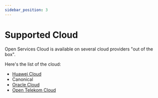 ```yaml
---
sidebar_position: 3
---
```


# Supported Cloud

Open Services Cloud is available on several cloud providers "out of the box".

Here's the list of the cloud:

- [Huawei Cloud](https://cloud.huawei.com/)
- Canonical
- [Oracle Cloud](https://www.oracle.com/cloud/)
- [Open Telekom Cloud](https://open-telekom-cloud.com/en)
